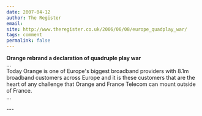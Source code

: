 ```yaml
---
date: 2007-04-12
author: The Register
email: 
site: http://www.theregister.co.uk/2006/06/08/europe_quadplay_war/
tags: comment
permalink: false
---
```


<p>
<b>Orange rebrand a declaration of quadruple play war</b><br/>
...<br/>
Today Orange is one of Europe's biggest broadband providers with 8.1m broadband customers across Europe and it is these customers that are the heart of any challenge that Orange and France Telecom can mount outside of France.
<br/>...
</p>
---